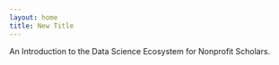 ```yaml
---
layout: home
title: New Title
---
```


An Introduction to the Data Science Ecosystem for Nonprofit Scholars.



